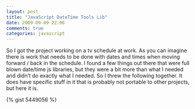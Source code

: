 ```yaml
---
layout: post
title: "JavaScript DateTime Tools Lib"
date: 2009-09-09 22:06
comments: true
categories: javascript
---
```


So I got the project working on a tv schedule at work. As you can imagine there
is work that needs to be done with dates and times when moving forward / back in
the schedule. I found a few things out there that were full blown date/time js
libraries, but they were a bit more than what I needed and didn’t do exactly
what I needed. So I threw the following together. It does have specific stuff in
it that is probably not portable to other projects, but here it is.

<!--more-->

{% gist 5449056 %}
